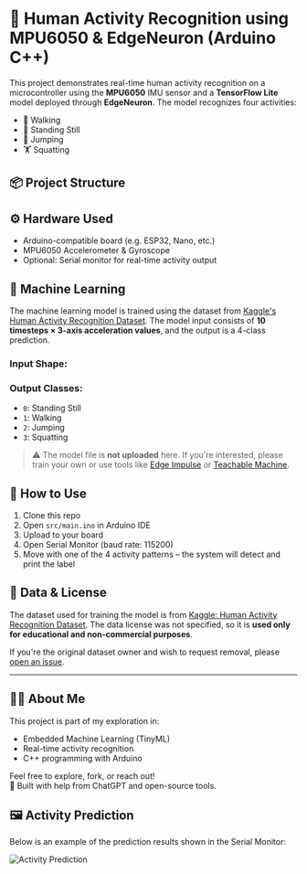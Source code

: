 # 🤖 Human Activity Recognition using MPU6050 & EdgeNeuron (Arduino C++)

This project demonstrates real-time human activity recognition on a microcontroller using the **MPU6050** IMU sensor and a **TensorFlow Lite** model deployed through **EdgeNeuron**. The model recognizes four activities:

- 🚶 Walking  
- 🧍 Standing Still  
- 🤸 Jumping  
- 🏋️ Squatting  

## 📦 Project Structure


## ⚙️ Hardware Used
- Arduino-compatible board (e.g. ESP32, Nano, etc.)
- MPU6050 Accelerometer & Gyroscope
- Optional: Serial monitor for real-time activity output

## 🧠 Machine Learning
The machine learning model is trained using the dataset from [Kaggle's Human Activity Recognition Dataset](https://www.kaggle.com/datasets/igorgabriel1/har-dataset-laica-laboratory). The model input consists of **10 timesteps × 3-axis acceleration values**, and the output is a 4-class prediction.

### Input Shape:

### Output Classes:
- `0`: Standing Still
- `1`: Walking
- `2`: Jumping
- `3`: Squatting

> ⚠️ The model file is **not uploaded** here. If you're interested, please train your own or use tools like [Edge Impulse](https://edgeimpulse.com) or [Teachable Machine](https://teachablemachine.withgoogle.com/).

## 🔧 How to Use
1. Clone this repo
2. Open `src/main.ino` in Arduino IDE
3. Upload to your board
4. Open Serial Monitor (baud rate: 115200)
5. Move with one of the 4 activity patterns – the system will detect and print the label

## 📝 Data & License
The dataset used for training the model is from [Kaggle: Human Activity Recognition Dataset](https://www.kaggle.com/datasets/igorgabriel1/har-dataset-laica-laboratory). The data license was not specified, so it is **used only for educational and non-commercial purposes**.

If you're the original dataset owner and wish to request removal, please [open an issue](https://github.com/YOUR_USERNAME/YOUR_REPO/issues).

---

## 👨‍💻 About Me
This project is part of my exploration in:
- Embedded Machine Learning (TinyML)
- Real-time activity recognition
- C++ programming with Arduino

Feel free to explore, fork, or reach out!  
🧠 Built with help from ChatGPT and open-source tools.

## 🖼️ Activity Prediction

Below is an example of the prediction results shown in the Serial Monitor:

![Activity Prediction](ESP32s3-tinyML-MPU6050-HAR/image/serial_monitor_output.png)

